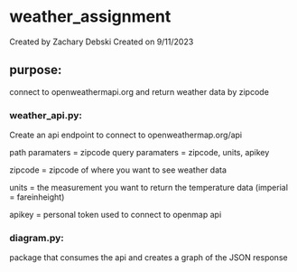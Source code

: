 # weather_assignment

Created by Zachary Debski
Created on 9/11/2023

## purpose:
connect to openweathermapi.org and return weather data by zipcode

### weather_api.py:
Create an api endpoint to connect to openweathermap.org/api

path paramaters =  zipcode
query paramaters = zipcode, units, apikey

zipcode = zipcode of where you want to see weather data

units = the measurement you want to return the temperature data
  (imperial = fareinheight)
  
apikey = personal token used to connect to openmap api 




### diagram.py:
package that consumes the api and creates a graph of the JSON response
